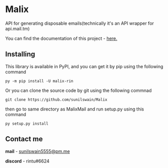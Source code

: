 # Malix
API for generating disposable emails(technically it's an API wrapper for api.mail.tm)

You can find the documentation of this project - [here.](https://malix.readthedocs.io/en/latest/)

## Installing


This library is available in PyPI, and you can get it by pip using the following command

    py -m pip install -U malix-rin

Or you can clone the source code by git using the following commnad

    git clone https://github.com/sunilswain/Malix

then go to same directory as MalixMail and run setup.py using this command

    py setup.py install


## Contact me

**mail** - [sunilswain5555@pm.me](mailto:sunilswain5555@pm.me)

**discord** - rintu#6624

